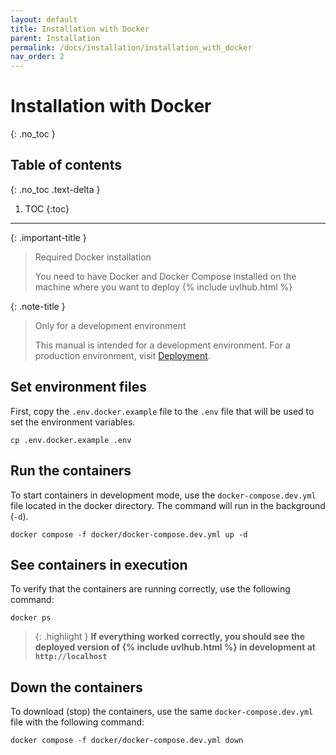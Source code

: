 ```yaml
---
layout: default
title: Installation with Docker
parent: Installation
permalink: /docs/installation/installation_with_docker
nav_order: 2
---
```


# Installation with Docker
{: .no_toc }

## Table of contents
{: .no_toc .text-delta }

1. TOC
{:toc}

---

{: .important-title }
> <i class="fa-brands fa-docker"></i> Required Docker installation
>
> You need to have Docker and Docker Compose installed on the machine where you want to deploy {% include uvlhub.html %} 

{: .note-title }
> <i class="fa-solid fa-code"></i> Only for a development environment
>
> This manual is intended for a development environment. For a production environment, visit [Deployment]({{site.baseurl}}/docs/deployment).


## Set environment files

First, copy the `.env.docker.example` file to the `.env` file that will be used to set the environment variables.

```
cp .env.docker.example .env
```

## Run the containers

To start containers in development mode, use the `docker-compose.dev.yml` file located in the docker directory. The command will run in the background (`-d`).

```
docker compose -f docker/docker-compose.dev.yml up -d 
```

## See containers in execution

To verify that the containers are running correctly, use the following command:

```
docker ps
```

> {: .highlight }
  **If everything worked correctly, you should see the deployed version of {% include uvlhub.html %} in development at `http://localhost`**

## Down the containers

To download (stop) the containers, use the same `docker-compose.dev.yml` file with the following command:

```
docker compose -f docker/docker-compose.dev.yml down
```